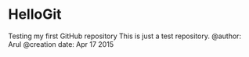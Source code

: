 # HelloGit
Testing my first GitHub repository
This is just a test repository.
@author: Arul
@creation date: Apr 17 2015
